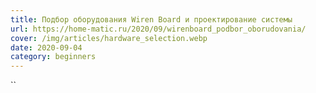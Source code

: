 ```yaml
---
title: Подбор оборудования Wiren Board и проектирование системы
url: https://home-matic.ru/2020/09/wirenboard_podbor_oborudovania/
cover: /img/articles/hardware_selection.webp
date: 2020-09-04
category: beginners
---
```

``